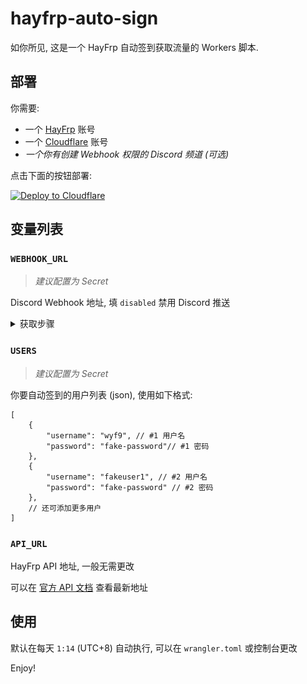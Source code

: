 # hayfrp-auto-sign

如你所见, 这是一个 HayFrp 自动签到获取流量的 Workers 脚本.

## 部署

你需要:
- 一个 [HayFrp](https://console.hayfrp.com) 账号
- 一个 [Cloudflare](https://dash.cloudflare.com) 账号
- *一个你有创建 Webhook 权限的 Discord 频道 (可选)*

点击下面的按钮部署:

[![Deploy to Cloudflare](https://deploy.workers.cloudflare.com/button)](https://deploy.workers.cloudflare.com/?url=https://github.com/wyf9/hayfrp-auto-sign)

## 变量列表

### `WEBHOOK_URL`

> *建议配置为 Secret*

Discord Webhook 地址, 填 `disabled` 禁用 Discord 推送

<details>

<summary>获取步骤</summary>

1. 打开频道设置

![](./imgs/1-edit-channel.png)

2. 点击 `整合` -> `创建 Webhook`

![](./imgs/2-create-webhook.png)

3. 点击 `复制 Webhook URL`

![](./imgs/3-copy-url.png)

</details>

### `USERS`

> *建议配置为 Secret*

你要自动签到的用户列表 (json), 使用如下格式:

```jsonc
[
    {
        "username": "wyf9", // #1 用户名
        "password": "fake-password"// #1 密码
    },
    {
        "username": "fakeuser1", // #2 用户名
        "password": "fake-password" // #2 密码
    },
    // 还可添加更多用户
]
```

### `API_URL`

HayFrp API 地址, 一般无需更改

可以在 [官方 API 文档](https://github.com/HayFrp-Team/Learn/blob/main/docs/api-doc.md) 查看最新地址

## 使用

默认在每天 `1:14` (UTC+8) 自动执行, 可以在 `wrangler.toml` 或控制台更改

Enjoy!